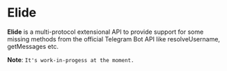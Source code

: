 # Elide
**Elide** is a multi-protocol extensional API to provide support for some missing methods from the official Telegram Bot API like resolveUsername, getMessages etc.

**Note**: `It's work-in-progess at the moment.`
